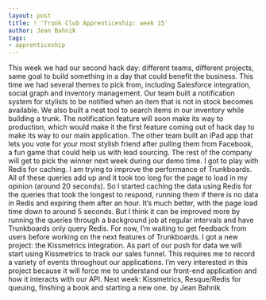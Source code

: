 ```yaml
---
layout: post
title: ! 'Trunk Club Apprenticeship: week 15'
author: Jean Bahnik
tags:
- apprenticeship
---
```

This week we had our second hack day: different teams, different projects, same goal to build something in a day that could benefit the business. This time we had several themes to pick from, including Salesforce integration, social graph and inventory management. Our team built a notification system for stylists to be notified when an item that is not in stock becomes available. We also built a neat tool to search items in our inventory while building a trunk. The notification feature will soon make its way to production, which would make it the first feature coming out of hack day to make its way to our main application. The other team built an iPad app that lets you vote for your most stylish friend after pulling them from Facebook, a fun game that could help us with lead sourcing. The rest of the company will get to pick the winner next week during our demo time.
I got to play with Redis for caching. I am trying to improve the performance of Trunkboards. All of these queries add up and it took too long for the page to load in my opinion (around 20 seconds). So I started caching the data using Redis for the queries that took the longest to respond, running them if there is no data in Redis and expiring them after an hour. It’s much better, with the page load time down to around 5 seconds. But I think it can be improved more by running the queries through a background job at regular intervals and have Trunkboards only query Redis. For now, I’m waiting to get feedback from users before working on the next features of Trunkboards.
I got a new project: the Kissmetrics integration. As part of our push for data we will start using Kissmetrics to track our sales funnel. This requires me to record a variety of events throughout our applications. I’m very interested in this project because it will force me to understand our front-end application and how it interacts with our API.
Next week: Kissmetrics, Resque/Redis for queuing, finshing a book and starting a new one.
by Jean Bahnik
